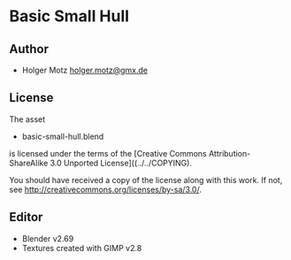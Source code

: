 Basic Small Hull
=======================

Author
------

* Holger Motz <holger.motz@gmx.de>

License
-------

The asset

* basic-small-hull.blend

is licensed under the terms of the
[Creative Commons Attribution-ShareAlike 3.0 Unported License]((../../COPYING).

You should have received a copy of the license along with this
work.  If not, see <http://creativecommons.org/licenses/by-sa/3.0/>.

Editor
------

* Blender v2.69
* Textures created with GIMP v2.8
